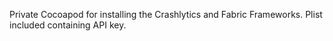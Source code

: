 Private Cocoapod for installing the Crashlytics and Fabric Frameworks. Plist included containing API key.
